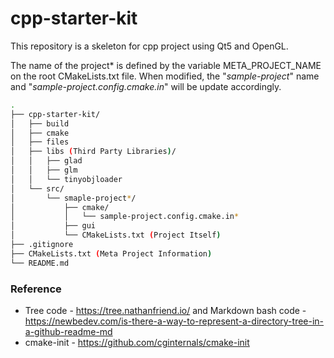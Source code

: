 ﻿cpp-starter-kit
==================

This repository is a skeleton for cpp project using Qt5 and OpenGL.

The name of the project* is defined by the variable META_PROJECT_NAME on the root CMakeLists.txt file. When modified, the "_sample-project_" name and  "_sample-project.config.cmake.in_" will be update accordingly.

```bash
.
├── cpp-starter-kit/
│   ├── build
│   ├── cmake
│   ├── files
│   ├── libs (Third Party Libraries)/
│   │   ├── glad
│   │   ├── glm
│   │   └── tinyobjloader
│   └── src/
│       └── smaple-project*/
│           ├── cmake/
│           │   └── sample-project.config.cmake.in*
│           ├── gui
│           └── CMakeLists.txt (Project Itself)
├── .gitignore
├── CMakeLists.txt (Meta Project Information)
└── README.md
```

### Reference
- Tree code -  https://tree.nathanfriend.io/ and Markdown bash code - https://newbedev.com/is-there-a-way-to-represent-a-directory-tree-in-a-github-readme-md
- cmake-init - https://github.com/cginternals/cmake-init
